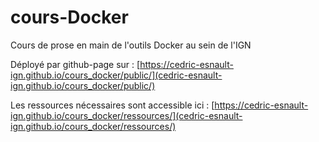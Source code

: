 # cours-Docker

Cours de prose en main de l'outils Docker au sein de l'IGN

Déployé par github-page sur : [https://cedric-esnault-ign.github.io/cours_docker/public/](cedric-esnault-ign.github.io/cours_docker/public/)

Les ressources nécessaires sont accessible ici : [https://cedric-esnault-ign.github.io/cours_docker/ressources/](cedric-esnault-ign.github.io/cours_docker/ressources/)

